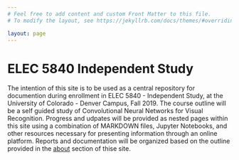 ```yaml
---
# Feel free to add content and custom Front Matter to this file.
# To modify the layout, see https://jekyllrb.com/docs/themes/#overriding-theme-defaults

layout: page
---
```


# ELEC 5840 Independent Study

The intention of this site is to be used as a central repository for documention during enrollment in ELEC 5840 - Independent Study, at the University of Colorado - Denver Campus, Fall 2019. The course outline will be a self guided study of Convolutional Neural Networks for Visual Recognition. Progress and udpates will be provided as nested pages within this site using a combination of MARKDOWN files, Jupyter Notebooks, and other resources necessary for presenting information through an online platform. Reports and documentation will be organized based on the outline provided in the [about](/about/) section of thise site. 


